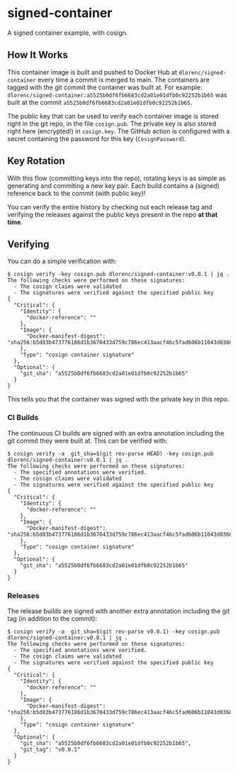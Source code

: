 # signed-container

A signed container example, with cosign.

## How It Works

This container image is built and pushed to Docker Hub at `dlorenc/signed-container` every time a commit is merged to main.
The containers are tagged with the git commit the container was built at.
For example: `dlorenc/signed-container:a5525b0df6fb6683cd2a01e01dfb0c92252b1b65` was built at the commit `a5525b0df6fb6683cd2a01e01dfb0c92252b1b65`.

The public key that can be used to verify each container image is stored right in the git repo, in the file `cosign.pub`.
The private key is also stored right here (encrypted!) in `cosign.key`.
The GitHub action is configured with a secret containing the password for this key (`CosignPassword`).

## Key Rotation

With this flow (committing keys into the repo), rotating keys is as simple as generating and commiting a new key pair.
Each build contains a (signed) reference back to the commit (with public key)!

You can verify the entire history by checking out each release tag and verifying the releases against the public keys
present in the repo **at that time**.

## Verifying

You can do a simple verification with:

```shell
$ cosign verify -key cosign.pub dlorenc/signed-container:v0.0.1 | jq .
The following checks were performed on these signatures:
  - The cosign claims were validated
  - The signatures were verified against the specified public key
{
  "Critical": {
    "Identity": {
      "docker-reference": ""
    },
    "Image": {
      "Docker-manifest-digest": "sha256:b5d83b473776186d1b3670433d759c786ec413aacf46c5fad606b11043d0368d"
    },
    "Type": "cosign container signature"
  },
  "Optional": {
    "git_sha": "a5525b0df6fb6683cd2a01e01dfb0c92252b1b65"
  }
}
```

This tells you that the container was signed with the private key in this repo.

### CI Builds

The continuous CI builds are signed with an extra annotation including the git commit they were built at.
This can be verified with:

```
$ cosign verify -a  git_sha=$(git rev-parse HEAD) -key cosign.pub dlorenc/signed-container:v0.0.1 | jq .
The following checks were performed on these signatures:
  - The specified annotations were verified.
  - The cosign claims were validated
  - The signatures were verified against the specified public key
{
  "Critical": {
    "Identity": {
      "docker-reference": ""
    },
    "Image": {
      "Docker-manifest-digest": "sha256:b5d83b473776186d1b3670433d759c786ec413aacf46c5fad606b11043d0368d"
    },
    "Type": "cosign container signature"
  },
  "Optional": {
    "git_sha": "a5525b0df6fb6683cd2a01e01dfb0c92252b1b65"
  }
}
```

### Releases

The release builds are signed with another extra annotation including the git tag (in addition to the commit):

```
$ cosign verify -a  git_sha=$(git rev-parse v0.0.1) -key cosign.pub dlorenc/signed-container:v0.0.1 | jq .
The following checks were performed on these signatures:
  - The specified annotations were verified.
  - The cosign claims were validated
  - The signatures were verified against the specified public key
{
  "Critical": {
    "Identity": {
      "docker-reference": ""
    },
    "Image": {
      "Docker-manifest-digest": "sha256:b5d83b473776186d1b3670433d759c786ec413aacf46c5fad606b11043d0368d"
    },
    "Type": "cosign container signature"
  },
  "Optional": {
    "git_sha": "a5525b0df6fb6683cd2a01e01dfb0c92252b1b65",
    "git_tag": "v0.0.1"
  }
}
```
